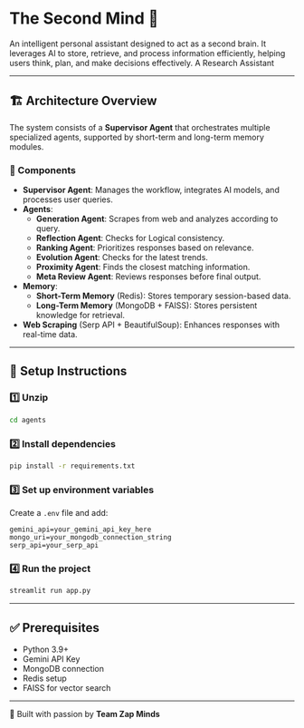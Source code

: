 # The Second Mind 🧠

An intelligent personal assistant designed to act as a second brain. It leverages AI to store, retrieve, and process information efficiently, helping users think, plan, and make decisions effectively.
A Research Assistant

---

## 🏗 Architecture Overview

The system consists of a **Supervisor Agent** that orchestrates multiple specialized agents, supported by short-term and long-term memory modules.

### 🔹 Components
- **Supervisor Agent**: Manages the workflow, integrates AI models, and processes user queries.
- **Agents**:
  - **Generation Agent**: Scrapes from web and analyzes according to query.
  - **Reflection Agent**: Checks for Logical consistency.
  - **Ranking Agent**: Prioritizes responses based on relevance.
  - **Evolution Agent**: Checks for the latest trends.
  - **Proximity Agent**: Finds the closest matching information.
  - **Meta Review Agent**: Reviews responses before final output.
- **Memory**:
  - **Short-Term Memory** (Redis): Stores temporary session-based data.
  - **Long-Term Memory** (MongoDB + FAISS): Stores persistent knowledge for retrieval.
- **Web Scraping** (Serp API + BeautifulSoup): Enhances responses with real-time data.

---

## 🚀 Setup Instructions

### 1️⃣ Unzip 
```bash
cd agents
```

### 2️⃣ Install dependencies
```bash
pip install -r requirements.txt
```

### 3️⃣ Set up environment variables
Create a `.env` file and add:
```env
gemini_api=your_gemini_api_key_here
mongo_uri=your_mongodb_connection_string
serp_api=your_serp_api
```

### 4️⃣ Run the project
```bash
streamlit run app.py
```
---

## ✅ Prerequisites
- Python 3.9+
- Gemini API Key
- MongoDB connection
- Redis setup
- FAISS for vector search

---

🚀 Built with passion by **Team Zap Minds**